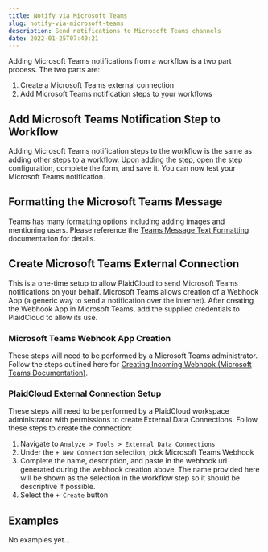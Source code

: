 ```yaml
---
title: Notify via Microsoft Teams
slug: notify-via-microsoft-teams
description: Send notifications to Microsoft Teams channels
date: 2022-01-25T07:40:21
---
```



Adding Microsoft Teams notifications from a workflow is a two part process. The two parts are:


1. Create a Microsoft Teams external connection
2. Add Microsoft Teams notification steps to your workflows

## Add Microsoft Teams Notification Step to Workflow


Adding Microsoft Teams notification steps to the workflow is the same as adding other steps to a workflow. Upon adding the step, open the step configuration, complete the form, and save it. You can now test your Microsoft Teams notification.



## Formatting the Microsoft Teams Message


Teams has many formatting options including adding images and mentioning users. Please reference the [Teams Message Text Formatting](https://support.microsoft.com/en-us/office/use-markdown-formatting-in-teams-4d10bd65-55e2-4b2d-a1f3-2bebdcd2c772) documentation for details.



## Create Microsoft Teams External Connection


This is a one-time setup to allow PlaidCloud to send Microsoft Teams notifications on your behalf. Microsoft Teams allows creation of a Webhook App (a generic way to send a notification over the internet). After creating the Webhook App in Microsoft Teams, add the supplied credentials to PlaidCloud to allow its use.



### Microsoft Teams Webhook App Creation


These steps will need to be performed by a Microsoft Teams administrator. Follow the steps outlined here for [Creating Incoming Webhook (Microsoft Teams Documentation)](https://docs.microsoft.com/en-us/microsoftteams/platform/webhooks-and-connectors/how-to/add-incoming-webhook#create-incoming-webhook-1).



### PlaidCloud External Connection Setup


These steps will need to be performed by a PlaidCloud workspace administrator with permissions to create External Data Connections. Follow these steps to create the connection:


1. Navigate to `Analyze > Tools > External Data Connections`
2. Under the `+ New Connection` selection, pick Microsoft Teams Webhook
3. Complete the name, description, and paste in the webhook url generated during the webhook creation above. The name provided here will be shown as the selection in the workflow step so it should be descriptive if possible.
4. Select the `+ Create` button


## Examples

No examples yet...
